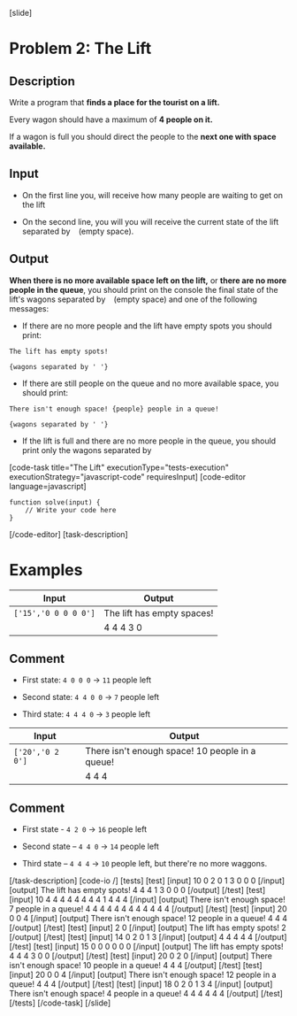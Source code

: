 [slide]
# Problem 2: The Lift
## Description
Write a program that **finds a place for the tourist on a lift.** 

Every wagon should have a maximum of **4 people on it.**

If a wagon is full you should direct the people to the **next one with space available.**

## Input

* On the first line you, will receive how many people are waiting to get on the lift

* On the second line, you will you will receive the current state of the lift separated by ` ` (empty space).

## Output

**When there is no more available space left on the lift,** or **there are no more people in the queue**, you should print on the console the final state of the lift's wagons separated by ` ` (empty space) and one of the following messages:

* If there are no more people and the lift have empty spots you should print:

`The lift has empty spots!`

`{wagons separated by ' '}`

* If there are still people on the queue and no more available space, you should print:

`There isn't enough space! {people} people in a queue!`

`{wagons separated by ' '}`

* If the lift is full and there are no more people in the queue, you should print only the wagons separated by ` `


[code-task title="The Lift" executionType="tests-execution" executionStrategy="javascript-code" requiresInput]
[code-editor language=javascript]
```
function solve(input) {
	// Write your code here
}
```
[/code-editor]
[task-description]

# Examples
| **Input** | **Output** |
| --- | --- |
|`['15','0 0 0 0 0']`| The lift has empty spaces! |
||4 4 4 3 0|

## Comment

* First state: `4 0 0 0` \-\> `11` people left

* Second state: `4 4 0 0` \-\> `7` people left

* Third state: `4 4 4 0` \-\> `3` people left


| **Input** | **Output** |
| --- | --- |
|`['20','0 2 0']`| There isn't enough space! 10 people in a queue!|
||4 4 4|

## Comment

* First state - `4 2 0`  \-\> `16` people left

* Second state – `4 4 0`  \-\> `14` people left

* Third state – `4 4 4` \-\> `10` people left, but there're no more waggons.


[/task-description]
[code-io /]
[tests]
[test]
[input]
10
0 2 0 1 3 0 0 0
[/input]
[output]
The lift has empty spots\!
4 4 4 1 3 0 0 0
[/output]
[/test]
[test]
[input]
10
4 4 4 4 4 4 4 4 1 4 4 4
[/input]
[output]
There isn't enough space! 7 people in a queue\!
4 4 4 4 4 4 4 4 4 4 4 4
[/output]
[/test]
[test]
[input]
20
0 0 4
[/input]
[output]
There isn't enough space\! 12 people in a queue\!
4 4 4
[/output]
[/test]
[test]
[input]
2
0
[/input]
[output]
The lift has empty spots\!
2
[/output]
[/test]
[test]
[input]
14
0 2 0 1 3
[/input]
[output]
4 4 4 4 4
[/output]
[/test]
[test]
[input]
15
0 0 0 0 0 0
[/input]
[output]
The lift has empty spots\!
4 4 4 3 0 0
[/output]
[/test]
[test]
[input]
20
0 2 0
[/input]
[output]
There isn't enough space! 10 people in a queue\!
4 4 4
[/output]
[/test]
[test]
[input]
20
0 0 4
[/input]
[output]
There isn't enough space! 12 people in a queue!
4 4 4
[/output]
[/test]
[test]
[input]
18
0 2 0 1 3 4
[/input]
[output]
There isn't enough space! 4 people in a queue\!
4 4 4 4 4 4
[/output]
[/test]
[/tests]
[/code-task]
[/slide]